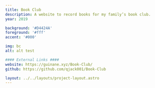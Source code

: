 ```yaml
---
title: Book Club
description: A website to record books for my family’s book club.
year: 2019

background: '#D4424A'
foreground: '#fff'
accent: '#000'

img: bc
alt: alt test

#### External Links ####
website: https://guinane.xyz/Book-Club/
github: https://github.com/qjack001/Book-Club

layout: ../../layouts/project-layout.astro
---
```


